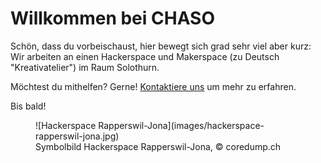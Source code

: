 # Willkommen bei CHASO

Schön, dass du vorbeischaust, hier bewegt sich grad sehr viel aber kurz: Wir arbeiten an einen Hackerspace und Makerspace (zu Deutsch "Kreativatelier") im Raum Solothurn.

Möchtest du mithelfen? Gerne! [Kontaktiere uns](./kontakt) um mehr zu erfahren.

Bis bald!

<figure markdown>
![Hackerspace Rapperswil-Jona](images/hackerspace-rapperswil-jona.jpg)
 <figcaption>Symbolbild Hackerspace Rapperswil-Jona, &copy; coredump.ch</figcaption>
</figure>
